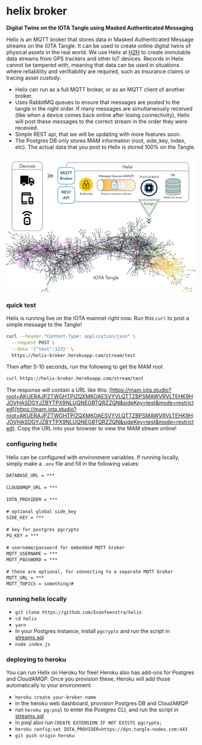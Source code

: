 # helix broker

**Digital Twins on the IOTA Tangle using Masked Authenticated Messaging**

Helix is an MQTT broker that stores data in Masked Authenticated Message streams on the IOTA Tangle. It can be used to create online digital twins of physical assets in the real world. We use Helix at [H2H](http://h2h.ai) to create immutable data streams from GPS trackers and other IoT devices. Records in Helix cannot be tampered with, meaning that data can be used in situations where reliablility and verifiability are required, such as insurance claims or tracing asset custody.

- Helix can run as a full MQTT broker, or as an MQTT client of another broker.
- Uses RabbitMQ queues to ensure that messages are posted to the tangle in the right order. If many messages are simultaneously received (like when a device comes back online after losing connectivity), Helix will post these messages to the correct stream in the order they were received.
- Simple REST api, that we will be updating with more features soon.
- The Postgres DB only stores MAM information (root, side_key, index, etc). The actual data that you post to Helix is stored 100% on the Tangle.

![helix broker](https://github.com/Evanfeenstra/helix/blob/master/helix-broker.png)

### quick test

Helix is running live on the IOTA mainnet right now. Run this `curl` to post a simple message to the Tangle!
```bash
curl --header "Content-Type: application/json" \
  --request POST \
  --data '{"test":123}' \
  https://helix-broker.herokuapp.com/stream/test 
```
Then after 5-10 seconds, run the following to get the MAM root
```bash
curl https://helix-broker.herokuapp.com/stream/test 
```
The response will contain a URL like this: [https://mam.iota.studio?root=AKUERAJPZTWGHTPIZQXMKOAESVYVLQTTZBPSMAWVRVLTEHK9HJOVHASDGYJZBYTPX9NLUQNEGBTQRZZQN&sideKey=test&mode=restricted](https://mam.iota.studio?root=AKUERAJPZTWGHTPIZQXMKOAESVYVLQTTZBPSMAWVRVLTEHK9HJOVHASDGYJZBYTPX9NLUQNEGBTQRZZQN&sideKey=test&mode=restricted). Copy the URL into your browser to view the MAM stream online!

### configuring helix

Helix can be configured with environment variables. If running locally, simply make a `.env` file and fill in the following values:
```
DATABASE_URL = ***

CLOUDAMQP_URL = ***

IOTA_PROVIDER = ***

# optional global side_key
SIDE_KEY = ***

# key for postgres pgcrypto
PG_KEY = *** 

# username/password for embedded MQTT broker
MQTT_USERNAME = ***
MQTT_PASSWORD = ***

# these are optional, for connecting to a separate MQTT broker
MQTT_URL = ***
MQTT_TOPICS = something/#
```

### running helix locally

- `git clone https://github.com/Evanfeenstra/helix`
- `cd helix`
- `yarn`
- In your Postgres instance, install `pgcrypto` and run the script in [streams.sql](https://github.com/Evanfeenstra/helix/blob/master/streams.sql)
- `node index.js`

### deploying to heroku

You can run Helix on Heroku for free! Heroku also has add-ons for Postgres and CloudAMQP. Once you provision these, Heroku will add those automatically to your environment.

- `heroku create your-broker-name`
- in the heroku web dashboard, provision Postgres DB and CloudAMQP
- run `heroku pg:psql` to enter the Postgres CLI, and run the script in [streams.sql](https://github.com/Evanfeenstra/helix/blob/master/streams.sql)
- in psql also run `CREATE EXTENSION IF NOT EXISTS pgcrypto;`
- `heroku config:set IOTA_PROVIDER=https://dyn.tangle-nodes.com:443`
- `git push origin heroku`